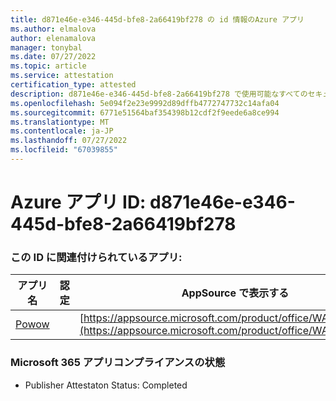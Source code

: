 ```yaml
---
title: d871e46e-e346-445d-bfe8-2a66419bf278 の id 情報のAzure アプリ
ms.author: elmalova
author: elenamalova
manager: tonybal
ms.date: 07/27/2022
ms.topic: article
ms.service: attestation
certification_type: attested
description: d871e46e-e346-445d-bfe8-2a66419bf278 で使用可能なすべてのセキュリティとコンプライアンス情報。
ms.openlocfilehash: 5e094f2e23e9992d89dffb4772747732c14afa04
ms.sourcegitcommit: 6771e51564baf354398b12cdf2f9eede6a8ce994
ms.translationtype: MT
ms.contentlocale: ja-JP
ms.lasthandoff: 07/27/2022
ms.locfileid: "67039855"
---
```

# <a name="azure-app-id-d871e46e-e346-445d-bfe8-2a66419bf278"></a>Azure アプリ ID: d871e46e-e346-445d-bfe8-2a66419bf278


### <a name="apps-associated-with-this-id"></a>この ID に関連付けられているアプリ:
| **アプリ名** | **認定** | **AppSource で表示する** |
|--------------|---------------|-----------------------|
| [Powow](../forward/WA200002952.md) |  | [https://appsource.microsoft.com/product/office/WA200002952](https://appsource.microsoft.com/product/office/WA200002952) |

### <a name="microsoft-365-app-compliance-status"></a>Microsoft 365 アプリコンプライアンスの状態
- Publisher Attestaton Status: Completed
